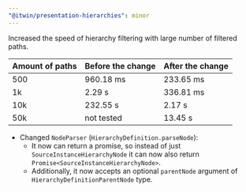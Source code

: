 ```yaml
---
"@itwin/presentation-hierarchies": minor
---
```


Increased the speed of hierarchy filtering with large number of filtered paths.

| Amount of paths | Before the change | After the change |
| --- | ---------- | --------- |
| 500 | 960.18 ms  | 233.65 ms |
| 1k  | 2.29 s     | 336.81 ms |
| 10k | 232.55 s   | 2.17 s    |
| 50k | not tested | 13.45 s   |

- Changed `NodeParser` (`HierarchyDefinition.parseNode`):
  - It now can return a promise, so instead of just `SourceInstanceHierarchyNode` it can now also return `Promise<SourceInstanceHierarchyNode>`.
  - Additionally, it now accepts an optional `parentNode` argument of `HierarchyDefinitionParentNode` type.
